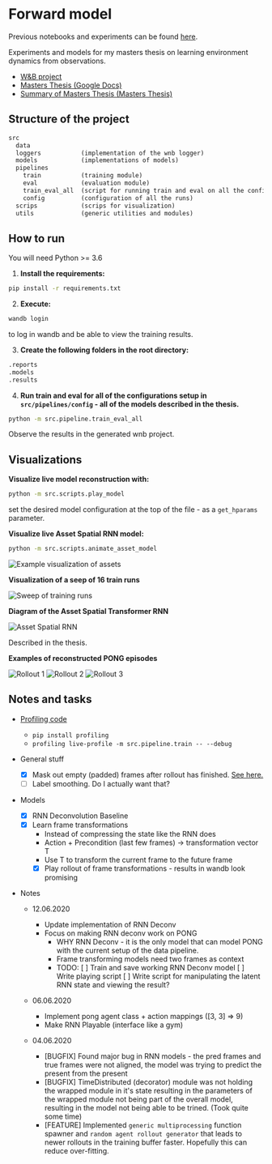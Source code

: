 # Forward model

Previous notebooks and experiments can be found [here](https://github.com/ichko/differentiable-simulation).

Experiments and models for my masters thesis on learning environment dynamics from observations.

- [W&B project](https://app.wandb.ai/ichko/forward_models)
- [Masters Thesis (Google Docs)](https://docs.google.com/document/d/1a7fxuHeIYLJD2ZPL9yHcXiG7PGmSVxTuiN-7uU6i41k)
- [Summary of Masters Thesis (Masters Thesis)](https://docs.google.com/document/d/1vaje3BEKWGcNAOkqg1pZA206oVw6ojhbJNod7F8b88k)

## Structure of the project

```txt
src
  data
  loggers           (implementation of the wnb logger)
  models            (implementations of models)
  pipelines
    train           (training module)
    eval            (evaluation module)
    train_eval_all  (script for running train and eval on all the configurations)
    config          (configuration of all the runs)
  scrips            (scrips for visualization)
  utils             (generic utilities and modules)
```

## How to run

You will need Python >= 3.6

1. **Install the requirements:**

```sh
pip install -r requirements.txt
```

2. **Execute:**

```sh
wandb login
```

to log in wandb and be able to view the training results.

3. **Create the following folders in the root directory:**

```txt
.reports
.models
.results
```

4. **Run train and eval for all of the configurations setup in `src/pipelines/config` - all of the models described in the thesis.**

```sh
python -m src.pipeline.train_eval_all
```

Observe the results in the generated wnb project.

## Visualizations

**Visualize live model reconstruction with:**

```sh
python -m src.scripts.play_model
```

set the desired model configuration at the top of the file - as a `get_hparams` parameter.

**Visualize live Asset Spatial RNN model:**

```sh
python -m src.scripts.animate_asset_model
```

![Example visualization of assets](assets/assets_visualized.PNG)

**Visualization of a seep of 16 train runs**

![Sweep of training runs](assets/sweep.PNG)

**Diagram of the Asset Spatial Transformer RNN**

![Asset Spatial RNN](assets/asset_spatial_rnn.PNG)

Described in the thesis.

**Examples of reconstructed PONG episodes**

![Rollout 1](assets/rollout_1.PNG)
![Rollout 2](assets/rollout_2.PNG)
![Rollout 3](assets/rollout_3.PNG)

## Notes and tasks

- [Profiling code](https://toucantoco.com/en/tech-blog/tech/python-performance-optimization)

  - `pip install profiling`
  - `profiling live-profile -m src.pipeline.train -- --debug`

- General stuff

  - [x] Mask out empty (padded) frames after rollout has finished. [See here.](https://www.kdnuggets.com/2018/06/taming-lstms-variable-sized-mini-batches-pytorch.html)
  - [ ] Label smoothing. Do I actually want that?

- Models

  - [x] RNN Deconvolution Baseline
  - [x] Learn frame transformations
    - Instead of compressing the state like the RNN does
    - Action + Precondition (last few frames) -> transformation vector T
    - Use T to transform the current frame to the future frame
    - [x] Play rollout of frame transformations - results in wandb look promising

- Notes

  - 12.06.2020

    - Update implementation of RNN Deconv
    - Focus on making RNN deconv work on PONG
      - WHY RNN Deconv - it is the only model that can model PONG with the current setup of the data pipeline.
      - Frame transforming models need two frames as context
      - TODO:
        [ ] Train and save working RNN Deconv model
        [ ] Write playing script
        [ ] Write script for manipulating the latent RNN state and viewing the result?

  - 06.06.2020

    - Implement pong agent class + action mappings ([3, 3] => 9)
    - Make RNN Playable (interface like a gym)

  - 04.06.2020
    - [BUGFIX] Found major bug in RNN models - the pred frames and true frames were not aligned, the model was trying to predict the present from the present
    - [BUGFIX] TimeDistributed (decorator) module was not holding the wrapped module in it's state resulting in the parameters of the wrapped module not being part of the overall model, resulting in the model not being able to be trined. (Took quite some time)
    - [FEATURE] Implemented `generic multiprocessing` function spawner and `random agent rollout generator` that leads to newer rollouts in the training buffer faster. Hopefully this can reduce over-fitting.
